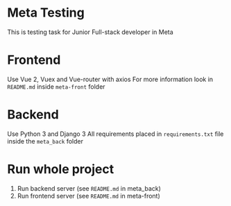 # Meta Testing
This is testing task for Junior Full-stack developer in Meta

# Frontend 
Use Vue 2, Vuex and Vue-router with axios 
For more information look in `README.md` inside `meta-front` folder

# Backend
Use Python 3 and Django 3
All requirements placed in `requirements.txt` file inside the `meta_back` folder

# Run whole project
1. Run backend server (see `README.md` in meta_back)
2. Run frontend server (see `README.md` in meta-front)
